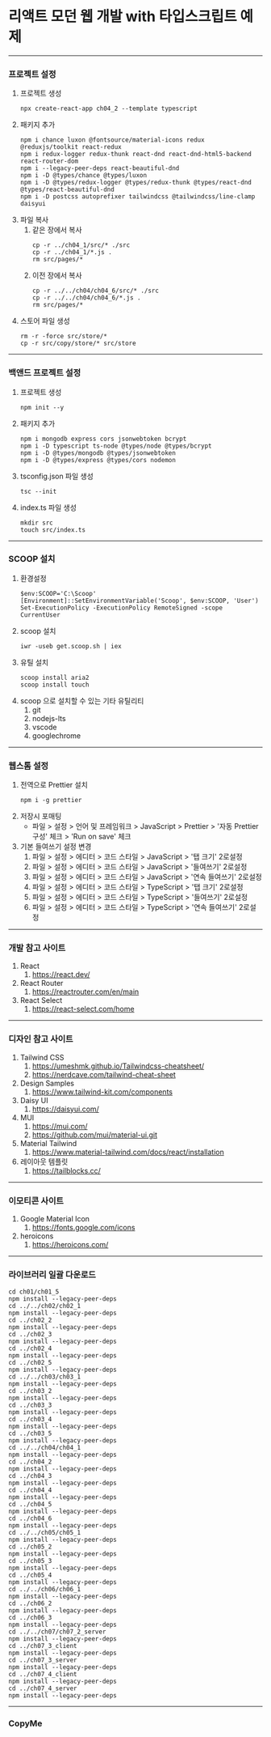 # 리액트 모던 웹 개발 with 타입스크립트 예제

---
### 프로젝트 설정
1. 프로젝트 생성
   ```
   npx create-react-app ch04_2 --template typescript
   ```
2. 패키지 추가
   ```
   npm i chance luxon @fontsource/material-icons redux @reduxjs/toolkit react-redux
   npm i redux-logger redux-thunk react-dnd react-dnd-html5-backend react-router-dom
   npm i --legacy-peer-deps react-beautiful-dnd
   npm i -D @types/chance @types/luxon
   npm i -D @types/redux-logger @types/redux-thunk @types/react-dnd @types/react-beautiful-dnd
   npm i -D postcss autoprefixer tailwindcss @tailwindcss/line-clamp daisyui
   ```
3. 파일 복사
   1. 같은 장에서 복사
      ```
      cp -r ../ch04_1/src/* ./src
      cp -r ../ch04_1/*.js .
      rm src/pages/*
      ```
   2. 이전 장에서 복사
      ```
      cp -r ../../ch04/ch04_6/src/* ./src
      cp -r ../../ch04/ch04_6/*.js .
      rm src/pages/*
      ```
4. 스토어 파일 생성
   ```
   rm -r -force src/store/*
   cp -r src/copy/store/* src/store
   ```

---
### 백앤드 프로젝트 설정
1. 프로젝트 생성
   ```
   npm init --y
   ```
2. 패키지 추가
   ```
   npm i mongodb express cors jsonwebtoken bcrypt
   npm i -D typescript ts-node @types/node @types/bcrypt
   npm i -D @types/mongodb @types/jsonwebtoken
   npm i -D @types/express @types/cors nodemon
   ```
3. tsconfig.json 파일 생성
   ```
   tsc --init
   ```
4. index.ts 파일 생성
   ```
   mkdir src
   touch src/index.ts
   ```

---
### SCOOP 설치
1. 환경설정
   ```
   $env:SCOOP='C:\Scoop'
   [Environment]::SetEnvironmentVariable('Scoop', $env:SCOOP, 'User')
   Set-ExecutionPolicy -ExecutionPolicy RemoteSigned -scope CurrentUser
   ```
2. scoop 설치
   ```
   iwr -useb get.scoop.sh | iex
   ```
3. 유틸 설치
   ```
   scoop install aria2
   scoop install touch
   ```
4. scoop 으로 설치할 수 있는 기타 유틸리티
   1. git
   2. nodejs-lts
   3. vscode
   4. googlechrome

---
### 웹스톰 설정
1. 전역으로 Prettier 설치
   ```
   npm i -g prettier
   ```
2. 저장시 포매팅
   * 파일 > 설정 > 언어 및 프레임워크 > JavaScript > Prettier > '자동 Prettier 구성' 체크 > 'Run on save' 체크
3. 기본 들여쓰기 설정 변경
   1. 파일 > 설정 > 에디터 > 코드 스타일 > JavaScript > '탭 크기' 2로설정
   2. 파일 > 설정 > 에디터 > 코드 스타일 > JavaScript > '들여쓰기' 2로설정
   3. 파일 > 설정 > 에디터 > 코드 스타일 > JavaScript > '연속 들여쓰기' 2로설정
   4. 파일 > 설정 > 에디터 > 코드 스타일 > TypeScript > '탭 크기' 2로설정
   5. 파일 > 설정 > 에디터 > 코드 스타일 > TypeScript > '들여쓰기' 2로설정
   6. 파일 > 설정 > 에디터 > 코드 스타일 > TypeScript > '연속 들여쓰기' 2로설정

---
### 개발 참고 사이트
1. React
   1. https://react.dev/
2. React Router
   1. https://reactrouter.com/en/main
3. React Select
   1. https://react-select.com/home

---
### 디자인 참고 사이트
1. Tailwind CSS
   1. https://umeshmk.github.io/Tailwindcss-cheatsheet/
   2. https://nerdcave.com/tailwind-cheat-sheet
2. Design Samples
   1. https://www.tailwind-kit.com/components
3. Daisy UI
   1. https://daisyui.com/
4. MUI
   1. https://mui.com/
   2. https://github.com/mui/material-ui.git
5. Material Tailwind
   1. https://www.material-tailwind.com/docs/react/installation
6. 레이아웃 템플릿
   1. https://tailblocks.cc/

---
### 이모티콘 사이트
1. Google Material Icon
   1. https://fonts.google.com/icons
2. heroicons
   1. https://heroicons.com/

---
### 라이브러리 일괄 다운로드
   ```
   cd ch01/ch01_5
   npm install --legacy-peer-deps
   cd ../../ch02/ch02_1
   npm install --legacy-peer-deps
   cd ../ch02_2
   npm install --legacy-peer-deps
   cd ../ch02_3
   npm install --legacy-peer-deps
   cd ../ch02_4
   npm install --legacy-peer-deps
   cd ../ch02_5
   npm install --legacy-peer-deps
   cd ../../ch03/ch03_1
   npm install --legacy-peer-deps
   cd ../ch03_2
   npm install --legacy-peer-deps
   cd ../ch03_3
   npm install --legacy-peer-deps
   cd ../ch03_4
   npm install --legacy-peer-deps
   cd ../ch03_5
   npm install --legacy-peer-deps
   cd ../../ch04/ch04_1
   npm install --legacy-peer-deps
   cd ../ch04_2
   npm install --legacy-peer-deps
   cd ../ch04_3
   npm install --legacy-peer-deps
   cd ../ch04_4
   npm install --legacy-peer-deps
   cd ../ch04_5
   npm install --legacy-peer-deps
   cd ../ch04_6
   npm install --legacy-peer-deps
   cd ../../ch05/ch05_1
   npm install --legacy-peer-deps
   cd ../ch05_2
   npm install --legacy-peer-deps
   cd ../ch05_3
   npm install --legacy-peer-deps
   cd ../ch05_4
   npm install --legacy-peer-deps
   cd ../../ch06/ch06_1
   npm install --legacy-peer-deps
   cd ../ch06_2
   npm install --legacy-peer-deps
   cd ../ch06_3
   npm install --legacy-peer-deps
   cd ../../ch07/ch07_2_server
   npm install --legacy-peer-deps
   cd ../ch07_3_client
   npm install --legacy-peer-deps
   cd ../ch07_3_server
   npm install --legacy-peer-deps
   cd ../ch07_4_client
   npm install --legacy-peer-deps
   cd ../ch07_4_server
   npm install --legacy-peer-deps
   ```

---
### CopyMe
